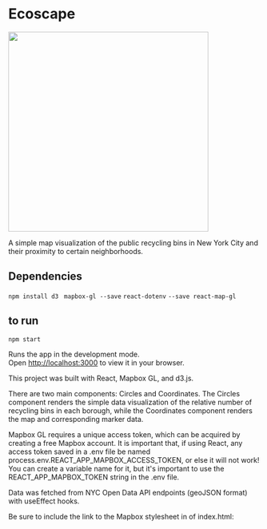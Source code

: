 # Ecoscape


<img src="https://user-images.githubusercontent.com/43537116/146384092-35a3b680-1f7c-4197-aa6e-3f9dc7df59ef.jpg" height="400"/>


A simple map visualization of the public recycling bins in New York City and their proximity to certain neighborhoods. 

## Dependencies

`npm install d3 `
`mapbox-gl --save`
`react-dotenv`
`--save react-map-gl`

## to run
`npm start`

Runs the app in the development mode.\
Open [http://localhost:3000](http://localhost:3000) to view it in your browser.


This project was built with React, Mapbox GL, and d3.js.

There are two main components: Circles and Coordinates. The Circles component renders the simple data visualization of the relative number of recycling bins in each borough, while the Coordinates component renders the map and corresponding marker data. 

Mapbox GL requires a unique access token, which can be acquired by creating a free Mapbox account. 
It is important that, if using React, any access token saved in a .env file be named process.env.REACT_APP_MAPBOX_ACCESS_TOKEN, or else it will not work! You can create a variable name for it, but it's important to use the REACT_APP_MAPBOX_TOKEN string in the .env file.

Data was fetched from NYC Open Data API endpoints (geoJSON format) with useEffect hooks. 

Be sure to include the link to the Mapbox stylesheet in <head> of index.html: 
  <link href='https://api.mapbox.com/mapbox-gl-js/v2.3.1/mapbox-gl.css' rel='stylesheet' />
  
  
